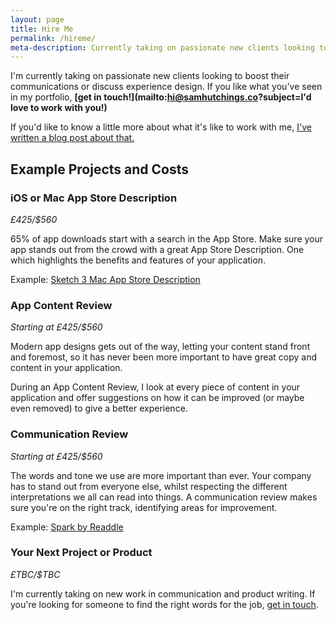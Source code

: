 ```yaml
---
layout: page
title: Hire Me
permalink: /hireme/
meta-description: Currently taking on passionate new clients looking to boost their communications or discuss experience design.
---
```


I'm currently taking on passionate new clients looking to boost their communications or discuss experience design. If you like what you've seen in my portfolio, <strong>[get in touch!](mailto:hi@samhutchings.co?subject=I'd love to work with you!)</strong>

If you'd like to know a little more about what it's like to work with me, [I've written a blog post about that.](http://samhutchings.co/thought/lets-be-honest-about-this/)

## Example Projects and Costs

### iOS or Mac App Store Description
*£425/$560*

65% of app downloads start with a search in the App Store. Make sure your app stands out from the crowd with a great App Store Description. One which highlights the benefits and features of your application.

Example: [Sketch 3 Mac App Store Description](http://samhutchings.co/project/sketch-3/)

### App Content Review
*Starting at £425/$560*

Modern app designs gets out of the way, letting your content stand front and foremost, so it has never been more important to have great copy and content in your application.

During an App Content Review, I look at every piece of content in your application and offer suggestions on how it can be improved (or maybe even removed) to give a better experience.

### Communication Review
*Starting at £425/$560*

The words and tone we use are more important than ever. Your company has to stand out from everyone else, whilst respecting the different interpretations we all can read into things. A communication review makes sure you're on the right track, identifying areas for improvement.

Example: [Spark by Readdle](http://samhutchings.co/project/spark-by-readdle-app-launch/)

### Your Next Project or Product
*£TBC/$TBC*

I'm currently taking on new work in communication and product writing. If you're looking for someone to find the right words for the job, [get in touch](mailto:hi@samhutchings.co).
